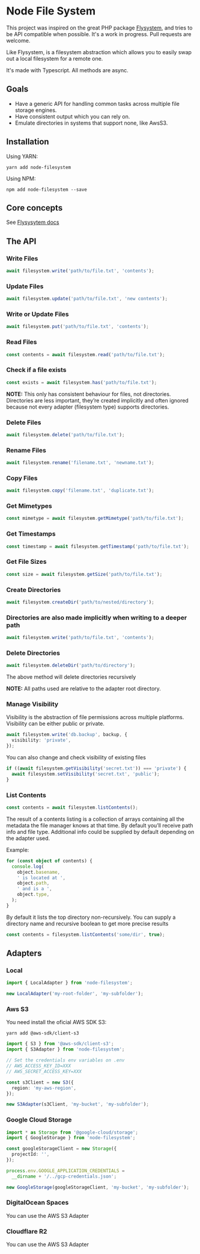 # Node File System

This project was inspired on the great PHP package [Flysystem](https://flysystem.thephpleague.com/), and tries to be API compatible when possible. It's a work in progress. Pull requests are welcome.

Like Flysystem, is a filesystem abstraction which allows you to easily swap out a local filesystem for a remote one.

It's made with Typescript. All methods are async.

## Goals

- Have a generic API for handling common tasks across multiple file storage engines.
- Have consistent output which you can rely on.
- Emulate directories in systems that support none, like AwsS3.

## Installation

Using YARN:

```
yarn add node-filesystem
```

Using NPM:

```
npm add node-filesystem --save
```

## Core concepts

See [Flysysytem docs](https://flysystem.thephpleague.com/core-concepts/)

## The API

### Write Files

```typescript
await filesystem.write('path/to/file.txt', 'contents');
```

### Update Files

```typescript
await filesystem.update('path/to/file.txt', 'new contents');
```

### Write or Update Files

```typescript
await filesystem.put('path/to/file.txt', 'contents');
```

### Read Files

```typescript
const contents = await filesystem.read('path/to/file.txt');
```

### Check if a file exists

```typescript
const exists = await filesystem.has('path/to/file.txt');
```

**NOTE:** This only has consistent behaviour for files, not directories. Directories are less important, they’re created implicitly and often ignored because not every adapter (filesystem type) supports directories.

### Delete Files

```typescript
await filesystem.delete('path/to/file.txt');
```

### Rename Files

```typescript
await filesystem.rename('filename.txt', 'newname.txt');
```

### Copy Files

```typescript
await filesystem.copy('filename.txt', 'duplicate.txt');
```

### Get Mimetypes

```typescript
const mimetype = await filesystem.getMimetype('path/to/file.txt');
```

### Get Timestamps

```typescript
const timestamp = await filesystem.getTimestamp('path/to/file.txt');
```

### Get File Sizes

```typescript
const size = await filesystem.getSize('path/to/file.txt');
```

### Create Directories

```typescript
await filesystem.createDir('path/to/nested/directory');
```

### Directories are also made implicitly when writing to a deeper path

```typescript
await filesystem.write('path/to/file.txt', 'contents');
```

### Delete Directories

```typescript
await filesystem.deleteDir('path/to/directory');
```

The above method will delete directories recursively

**NOTE:** All paths used are relative to the adapter root directory.

### Manage Visibility

Visibility is the abstraction of file permissions across multiple platforms. Visibility can be either public or private.

```typescript
await filesystem.write('db.backup', backup, {
  visibility: 'private',
});
```

You can also change and check visibility of existing files

```typescript
if ((await filesystem.getVisibility('secret.txt')) === 'private') {
  await filesystem.setVisibility('secret.txt', 'public');
}
```

### List Contents

```typescript
const contents = await filesystem.listContents();
```

The result of a contents listing is a collection of arrays containing all the metadata the file manager knows at that time. By default you’ll receive path info and file type. Additional info could be supplied by default depending on the adapter used.

Example:

```typescript
for (const object of contents) {
  console.log(
    object.basename,
    ' is located at ',
    object.path,
    ' and is a ',
    object.type,
  );
}
```

By default it lists the top directory non-recursively. You can supply a directory name and recursive boolean to get more precise results

```typescript
const contents = filesystem.listContents('some/dir', true);
```

## Adapters

### Local

```typescript
import { LocalAdapter } from 'node-filesystem';

new LocalAdapter('my-root-folder', 'my-subfolder');
```

### Aws S3

You need install the oficial AWS SDK S3:

```
yarn add @aws-sdk/client-s3
```

```typescript
import { S3 } from '@aws-sdk/client-s3';
import { S3Adapter } from 'node-filesystem';

// Set the credentials env variables on .env
// AWS_ACCESS_KEY_ID=XXX
// AWS_SECRET_ACCESS_KEY=XXX

const s3Client = new S3({
  region: 'my-aws-region',
});

new S3Adapter(s3Client, 'my-bucket', 'my-subfolder');
```

### Google Cloud Storage

```typescript
import * as Storage from '@google-cloud/storage';
import { GoogleStorage } from 'node-filesystem';

const googleStorageClient = new Storage({
  projectId: '',
});

process.env.GOOGLE_APPLICATION_CREDENTIALS =
  __dirname + '/../gcp-credentials.json';

new GoogleStorage(googleStorageClient, 'my-bucket', 'my-subfolder');
```

### DigitalOcean Spaces

You can use the AWS S3 Adapter

### Cloudflare R2

You can use the AWS S3 Adapter
